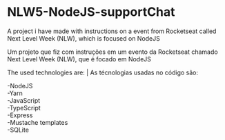 # NLW5-NodeJS-supportChat
A project i have made with instructions on a event from Rocketseat called Next Level Week (NLW), which is focused on NodeJS

Um projeto que fiz com instruções em um evento da Rocketseat chamado Next Level Week (NLW), que é focado em NodeJS

The used technologies are:              |             As técnologias usadas no código são:

-NodeJS<br>
-Yarn<br>
-JavaScript<br>
-TypeScript<br>
-Express<br>
-Mustache templates<br>
-SQLite
